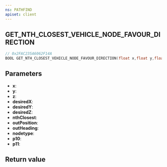 ```yaml
---
ns: PATHFIND
apiset: client
---
```

## GET_NTH_CLOSEST_VEHICLE_NODE_FAVOUR_DIRECTION

```c
// 0x2FAC235A6062F14A
BOOL GET_NTH_CLOSEST_VEHICLE_NODE_FAVOUR_DIRECTION(float x,float y,float z,float desiredX,float desiredY,float desiredZ,int nthClosest,Vector3* outPosition,float* outHeading,int nodetype,Any p10,Any p11);
```


## Parameters
* **x**:
* **y**:
* **z**:
* **desiredX**:
* **desiredY**:
* **desiredZ**:
* **nthClosest**:
* **outPosition**:
* **outHeading**:
* **nodetype**:
* **p10**:
* **p11**:

## Return value

